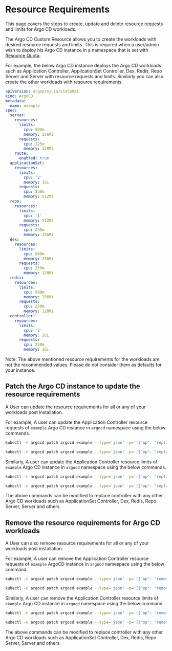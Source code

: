 # Resource Requirements

This page covers the steps to create, update and delete resource requests and limits for Argo CD workloads.

The Argo CD Custom Resource allows you to create the workloads with desired resource requests and limits. This is required when a user/admin wish to deploy his Argo CD instance in a namespace that is set with [Resource Quota](https://kubernetes.io/docs/concepts/policy/resource-quotas/).

For example, the below Argo CD instance deploys the Argo CD workloads such as Application Controller, ApplicationSet Controller, Dex, Redis, Repo Server and Server with resource requests and limits. Similarly you can also create the other workloads with resource requirements.

```yaml
apiVersion: argoproj.io/v1alpha1
kind: ArgoCD
metadata:
  name: example
spec:
  server:
    resources:
      limits:
        cpu: 500m
        memory: 256Mi
      requests:
        cpu: 125m
        memory: 128Mi
    route:
      enabled: true
  applicationSet:
    resources:
      limits:
        cpu: '2'
        memory: 1Gi
      requests:
        cpu: 250m
        memory: 512Mi
  repo:
    resources:
      limits:
        cpu: '1'
        memory: 512Mi
      requests:
        cpu: 250m
        memory: 256Mi
  dex:
    resources:
      limits:
        cpu: 500m
        memory: 256Mi
      requests:
        cpu: 250m
        memory: 128Mi
  redis:
    resources:
      limits:
        cpu: 500m
        memory: 256Mi
      requests:
        cpu: 250m
        memory: 128Mi
  controller:
    resources:
      limits:
        cpu: '2'
        memory: 2Gi
      requests:
        cpu: 250m
        memory: 1Gi
```

Note: The above mentioned resource requirements for the workloads are not the recommended values. Please do not consider them as defaults for your instance.

## Patch the Argo CD instance to update the resource requirements

A User can update the resource requirements for all or any of your workloads post installation.

For example, A user can update the Application Controller resource requests of `example` Argo CD instance in `argocd` namespace using the below commands.

```sh
kubectl -n argocd patch argocd example --type='json' -p='[{"op": "replace", "path": "/spec/controller/resources/requests/cpu", "value":"1"}]'
```

```sh
kubectl -n argocd patch argocd example --type='json' -p='[{"op": "replace", "path": "/spec/controller/resources/requests/memory", "value":"512Mi"}]'
```

Similarly, A user can update the Application Controller resource limits of `example` Argo CD instance in `argocd` namespace using the below commands.

```sh
kubectl -n argocd patch argocd example --type='json' -p='[{"op": "replace", "path": "/spec/controller/resources/limits/cpu", "value":"4"}]'
```

```sh
kubectl -n argocd patch argocd example --type='json' -p='[{"op": "replace", "path": "/spec/controller/resources/limits/memory", "value":"2048Mi"}]'
```

The above commands can be modified to replace controller with any other Argo CD workloads such as ApplicationSet Controller, Dex, Redis, Repo Server, Server and others.

## Remove the resource requirements for Argo CD workloads

A User can also remove resource requirements for all or any of your workloads post installation.

For example, A user can remove the Application Controller resource requests of `example` ArgoCD instance in `argocd` namespace using the below command.

```sh
kubectl -n argocd patch argocd example --type='json' -p='[{"op": "remove", "path": "/spec/controller/resources/requests/cpu"}]'
```

```sh
kubectl -n argocd patch argocd example --type='json' -p='[{"op": "remove", "path": "/spec/controller/resources/requests/memory"}]'
```

Similarly, A user can remove the Application Controller resource limits of `example` Argo CD instance in `argocd` namespace using the below command.

```sh
kubectl -n argocd patch argocd example --type='json' -p='[{"op": "remove", "path": "/spec/controller/resources/limits/cpu"}]'
```

```sh
kubectl -n argocd patch argocd example --type='json' -p='[{"op": "remove", "path": "/spec/controller/resources/limits/memory"}]'
```

The above commands can be modified to replace controller with any other Argo CD workloads such as ApplicationSet Controller, Dex, Redis, Repo Server, Server and others.
